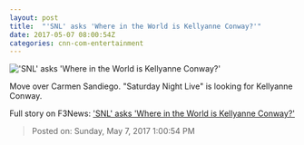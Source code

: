 ```yaml
---
layout: post
title:  "'SNL' asks 'Where in the World is Kellyanne Conway?'"
date: 2017-05-07 08:00:54Z
categories: cnn-com-entertainment
---
```


!['SNL' asks 'Where in the World is Kellyanne Conway?'](http://i2.cdn.turner.com/money/dam/assets/170507002134-snl-780x439.jpg)

Move over Carmen Sandiego. "Saturday Night Live" is looking for Kellyanne Conway.


Full story on F3News: ['SNL' asks 'Where in the World is Kellyanne Conway?'](http://www.f3nws.com/n/bn3qTH)

> Posted on: Sunday, May 7, 2017 1:00:54 PM
